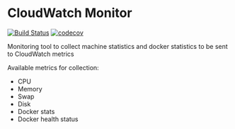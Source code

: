 CloudWatch Monitor
==================

[![Build Status](https://travis-ci.org/dedalusj/cwmonitor.svg?branch=master)](https://travis-ci.org/dedalusj/cwmonitor) [![codecov](https://codecov.io/gh/dedalusj/cwmonitor/branch/master/graph/badge.svg)](https://codecov.io/gh/dedalusj/cwmonitor)

Monitoring tool to collect machine statistics and docker statistics to be sent to CloudWatch metrics

Available metrics for collection:

- CPU
- Memory
- Swap
- Disk
- Docker stats
- Docker health status
